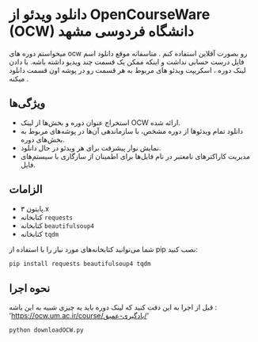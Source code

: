 
# دانلود ویدئو از OpenCourseWare (OCW) دانشگاه فردوسی مشهد

میخواستم دوره های ocw رو بصورت آقلاین استفاده کنم . متاسفانه موقع دانلود اسم فایل درست حسابی نداشت و اینکه ممکن یک قسمت چند ویدیو داشته باشه.
با دادن لینک دوره ، اسکریپت ویدئو های مربوط به هر قسمت رو در پوشه اون قسمت دانلود میکنه .

## ویژگی‌ها

- استخراج عنوان دوره و بخش‌ها از لینک OCW ارائه شده.
- دانلود تمام ویدئوها از دوره مشخص، با سازماندهی آن‌ها در پوشه‌های مربوط به بخش‌های دوره.
- نمایش نوار پیشرفت برای هر ویدئو در حال دانلود.
- مدیریت کاراکترهای نامعتبر در نام فایل‌ها برای اطمینان از سازگاری با سیستم‌های فایل.

## الزامات

- پایتون ۳.x
- کتابخانه `requests`
- کتابخانه `beautifulsoup4`
- کتابخانه `tqdm`

شما می‌توانید کتابخانه‌های مورد نیاز را با استفاده از pip نصب کنید:

```bash
pip install requests beautifulsoup4 tqdm
```
## نحوه اجرا
قبل از اجرا به این دقت کنید که لینک دوره باید یه چیزی شبیه به این باشه : 'https://ocw.um.ac.ir/course/یادگیری-عمیق/'
```bash
python downloadOCW.py
```
